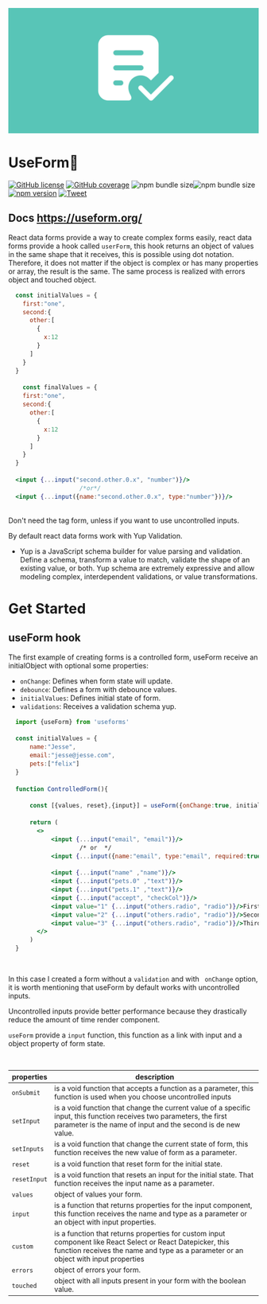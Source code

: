 ![Logo](img/logo3.png)


# UseForm🚀
[![GitHub license](https://img.shields.io/badge/License-mit-green)](https://github.com/Jucian0/useform/blob/master/LICENSE) [![GitHub coverage](https://img.shields.io/badge/coverage-96.8%25-brightgreen)](https://github.com/Jucian0/useform/tree/master/test) ![npm bundle size](https://img.shields.io/bundlephobia/min/useforms)![npm bundle size](https://img.shields.io/bundlephobia/minzip/useforms)[![npm version](https://img.shields.io/badge/npm-v1.0-ff69b4)](https://www.npmjs.com/package/useforms) [![Tweet](https://img.shields.io/twitter/url/http/shields.io.svg?style=social)](https://twitter.com/intent/tweet?text=useform+and+validations&url=https://github.com/Jucian0/useform&hashtags=reactjs,hook,javascript,forms)



## Docs  https://useform.org/

React data forms provide a way to create complex forms easily, react data forms provide a hook called `userForm`, this hook returns an object of values ​​in the same shape that it receives, this is possible using dot notation. Therefore, it does not matter if the object is complex or has many properties or array, the result is the same. The same process is realized with errors object and touched object.

```jsx
  const initialValues = {
    first:"one",
    second:{
      other:[
        {
          x:12
        }
      ]
    }
  }

    const finalValues = {
    first:"one",
    second:{
      other:[
        {
          x:12
        }
      ]
    }
  }

  <input {...input("second.other.0.x", "number")}/>
                    /*or*/
  <input {...input({name:"second.other.0.x", type:"number"})}/>
  
```

Don't need the tag form, unless if you want to use uncontrolled inputs.

By default react data forms work with Yup Validation.
 - Yup is a JavaScript schema builder for value parsing and validation. Define a schema, transform a value to match, validate the shape of an existing value, or both. Yup schema are extremely expressive and allow modeling complex, interdependent validations, or value transformations.

# Get Started

## useForm hook


The first example of creating forms is a controlled form, useForm receive an initialObject with optional some properties:

  * `onChange`: Defines when form state will update.
  * `debounce`: Defines a form with debounce values.
  * `initialValues`: Defines initial state of form.
  * `validations`: Receives a validation schema yup.

```jsx
  import {useForm} from 'useforms'

  const initialValues = {
      name:"Jesse",
      email:"jesse@jesse.com",
      pets:["felix"]
  }

  function ControlledForm(){

      const [{values, reset},{input}] = useForm({onChange:true, initialValues})
      
      return (
        <>
            <input {...input("email", "email")}/>
                    /* or  */
            <input {...input({name:"email", type:"email", required:true})}/>

            <input {...input("name" ,"name")}/>            
            <input {...input("pets.0" ,"text")}/>
            <input {...input("pets.1" ,"text")}/>         
            <input {...input("accept", "checkCol")}/>
            <input value="1" {...input("others.radio", "radio")}/>First
            <input value="2" {...input("others.radio", "radio")}/>Second
            <input value="3" {...input("others.radio", "radio")}/>Third
        </>   
      )
  }
```
<br/>

In this case I created a form without a `validation` and with ` onChange` option, it is worth mentioning that useForm by default works with uncontrolled inputs. 

Uncontrolled inputs provide better performance because they drastically reduce the amount of time render component.
<br/>

`useForm` provide a `input` function, this function as a link with input and a object property of form state.

<br/>

| properties 	| description                                                                                                                                                                                   	|
|------------	|-----------------------------------------------------------------------------------------------------------------------------------------------------------------------------------------------	|
| `onSubmit`   	| is a void function that accepts a function as a parameter, this function is used when you choose uncontrolled inputs                                                                          	|
| `setInput`      	| is a void function that change the current value of a specific input, this function receives two parameters, the first parameter is the name of input and the second is de new value.                                                                                                                                     	|
| `setInputs`      	| is a void function that change the current state of form, this function receives the new value of form as a parameter.                                                                                                                                   |
| `reset`      	| is a void function that reset form for the initial state.                                                                                                                                     	|
| `resetInput` 	| is a void function that resets an input for the initial state. That function receives the input name as a parameter.                                                                          	|
| `values`     	| object of values your form.                                                                                                                                                                   	|
| `input`      	| is a function that returns properties for the input component, this function receives the name and type as a parameter or an object with input properties.                                         	|
| `custom`     	| is a function that returns properties for custom input component like React Select or React Datepicker, this function receives the name and type as a parameter or an object with input properties 	|
| `errors`     	| object of errors your form. 	|
| `touched`     | object with all inputs present in your form with the boolean value.	|
